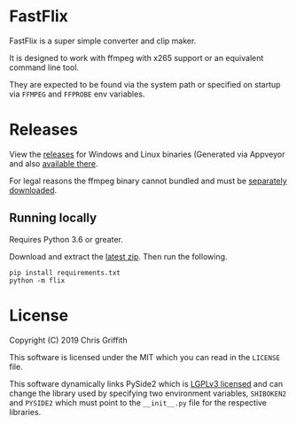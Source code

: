 # FastFlix

FastFlix is a super simple converter and clip maker.

It is designed to work with ffmpeg with x265 support or an equivalent command line tool.

They are expected to be found via the system path or specified on startup via `FFMPEG` and `FFPROBE` env variables.

# Releases 

View the [releases](https://github.com/cdgriffith/FastFlix/releases) for Windows and Linux binaries (Generated via Appveyor and also [available there](https://ci.appveyor.com/project/cdgriffith/fastflix). 

For legal reasons the ffmpeg binary cannot bundled and must be [separately downloaded](https://www.ffmpeg.org/download.html).


## Running locally

Requires Python 3.6 or greater. 

Download and extract the [latest zip](https://github.com/cdgriffith/FastFlix/archive/master.zip). Then run the following.

```
pip install requirements.txt
python -m flix
```

# License

Copyright (C) 2019 Chris Griffith

This software is licensed under the MIT which you can read in the `LICENSE` file.

This software dynamically links PySide2 which is [LGPLv3 licensed](https://doc.qt.io/qt-5/lgpl.html) and can change the 
library used by specifying two environment variables, `SHIBOKEN2` and `PYSIDE2` which must point to the `__init__.py` file for the respective libraries. 

